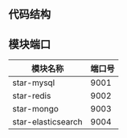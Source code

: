 ## 代码结构


## 模块端口
| 模块名称      | 端口号 |
| ----------- | ----------- |
| star-mysql  | 9001 |
| star-redis  | 9002 | Text        |
| star-mongo  | 9003 | Text        |
| star-elasticsearch  | 9004 | Text        |